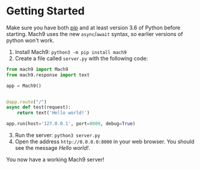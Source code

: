 # Getting Started

Make sure you have both [pip](https://pip.pypa.io/en/stable/installing/) and at
least version 3.6 of Python before starting. Mach9 uses the new `async`/`await`
syntax, so earlier versions of python won't work.

1. Install Mach9: `python3 -m pip install mach9`
2. Create a file called `server.py` with the following code:

  ```python
  from mach9 import Mach9
  from mach9.response import text

  app = Mach9()


  @app.route("/")
  async def test(request):
      return text('Hello world!')

  app.run(host='127.0.0.1', port=8000, debug=True)
  ```
  
3. Run the server: `python3 server.py`
4. Open the address `http://0.0.0.0:8000` in your web browser. You should see
   the message *Hello world!*.

You now have a working Mach9 server!
